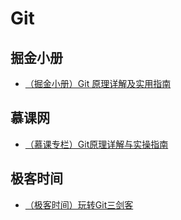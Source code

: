 # Git

## 掘金小册
+ [（掘金小册）Git 原理详解及实用指南](https://juejin.im/book/5a124b29f265da431d3c472e)

## 慕课网
+ [（慕课专栏）Git原理详解与实操指南](https://www.imooc.com/read/51)

## 极客时间
+ [（极客时间）玩转Git三剑客](https://time.geekbang.org/course/intro/145)